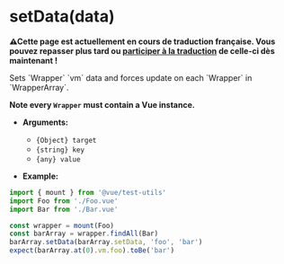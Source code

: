 # setData(data)

<p><strong>⚠Cette page est actuellement en cours de traduction française. Vous pouvez repasser plus tard ou <a href="https://github.com/vuejs-fr/vue-test-utils" target="_blank">participer à la traduction</a> de celle-ci dès maintenant !</strong></p><p>Sets `Wrapper` `vm` data and forces update on each `Wrapper` in `WrapperArray`.</p>

**Note every `Wrapper` must contain a Vue instance.**

- **Arguments:**
  - `{Object} target`
  - `{string} key`
  - `{any} value`

- **Example:**

```js
import { mount } from '@vue/test-utils'
import Foo from './Foo.vue'
import Bar from './Bar.vue'

const wrapper = mount(Foo)
const barArray = wrapper.findAll(Bar)
barArray.setData(barArray.setData, 'foo', 'bar')
expect(barArray.at(0).vm.foo).toBe('bar')
```
